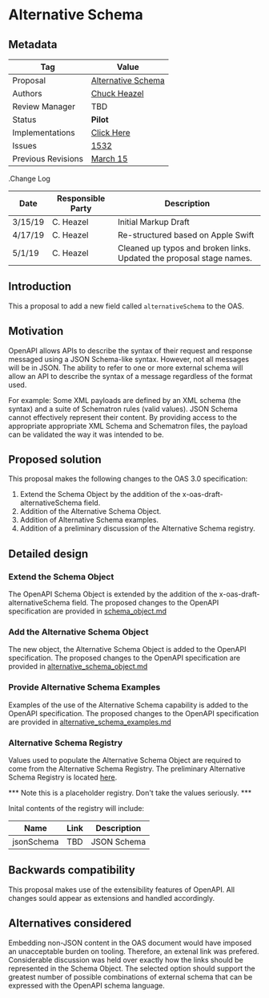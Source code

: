 # Alternative Schema

## Metadata

|Tag |Value |
|---- | ---------------- |
|Proposal |[Alternative Schema](https://github.com/OAI/OpenAPI-Specification/tree/master/proposals/Alternative%20Schema)|
|Authors|[Chuck Heazel](https://github.com/cmheazel)|
|Review Manager |TBD |
|Status |**Pilot** |
|Implementations |[Click Here](https://github.com/OAI/OpenAPI-Specification/tree/master/proposals/Alternative%20Schema/implementations.md)
|Issues |[1532](https://github.com/OAI/OpenAPI-Specification/issues/1532)|
|Previous Revisions |[March 15](https://github.com/OAI/OpenAPI-Specification/pull/1868#issue-261689900) |
 
.Change Log

|Date |Responsible Party |Description |
|---- | ---------------- | ---------- |
|3/15/19 |C. Heazel|Initial Markup Draft |
|4/17/19 |C. Heazel|Re-structured based on Apple Swift|
|5/1/19 |C. Heazel|Cleaned up typos and broken links. Updated the proposal stage names.| 

## Introduction

This a proposal to add a new field called ``alternativeSchema`` to the OAS.

## Motivation

OpenAPI allows APIs to describe the syntax of their request and response messaged using a JSON Schema-like syntax. However, not all messages will be in JSON. The ability to refer to one or more external schema will allow an API to describe the syntax of a message regardless of the format used.

For example: Some XML payloads are defined by an XML schema (the syntax) and a suite of Schematron rules (valid values). JSON Schema cannot effectively represent their content. By providing access to the appropriate appropriate XML Schema and Schematron files, the payload can be validated the way it was intended to be.

## Proposed solution

This proposal makes the following changes to the OAS 3.0 specification:

1. Extend the Schema Object by the addition of the x-oas-draft-alternativeSchema field.
1. Addition of the Alternative Schema Object.
1. Addition of Alternative Schema examples.
1. Addition of a preliminary discussion of the Alternative Schema registry.

## Detailed design

###  Extend the Schema Object 

The OpenAPI Schema Object is extended by the addition of the x-oas-draft-alternativeSchema field. The proposed changes to the OpenAPI specification are provided in [schema_object.md](https://github.com/OAI/OpenAPI-Specification/tree/master/proposals/Alternative%20Schema/schema_object.md)

###  Add the Alternative Schema Object 

The new object, the Alternative Schema Object is added to the OpenAPI specification. The proposed changes to the OpenAPI specification are provided in [alternative_schema_object.md](https://github.com/OAI/OpenAPI-Specification/tree/master/proposals/Alternative%20Schema/alternative_schema_object.md)

### Provide Alternative Schema Examples
Examples of the use of the Alternative Schema capability is added to the OpenAPI specification. The proposed changes to the OpenAPI specification are provided in [alternative_schema_examples.md](https://github.com/OAI/OpenAPI-Specification/tree/master/proposals/Alternative%20Schema/alternative_schema_examples.md)

### Alternative Schema Registry

Values used to populate the Alternative Schema Object are required to come from the Alternative Schema Registry. The preliminary Alternative Schema Registry is located [here](https://spec.openapis.org/registries/alternative-schema).

*** Note this is a placeholder registry. Don't take the values seriously. ***  

Inital contents of the registry will include:

|Name  |Link  |Description | 
|--- | --- | --- |
|jsonSchema |TBD  |JSON Schema | |xsdSchema |TBD  |XML Schema |

## Backwards compatibility

This proposal makes use of the extensibility features of OpenAPI. All changes sould appear as extensions and handled accordingly.

## Alternatives considered

Embedding non-JSON content in the OAS document would have imposed an unacceptable burden on tooling. Therefore, an extenal link was prefered. Considerable discussion was held over exactly how the links should be represented in the Schema Object. The selected option should support the greatest number of possible combinations of external schema that can be expressed with the OpenAPI schema language.

